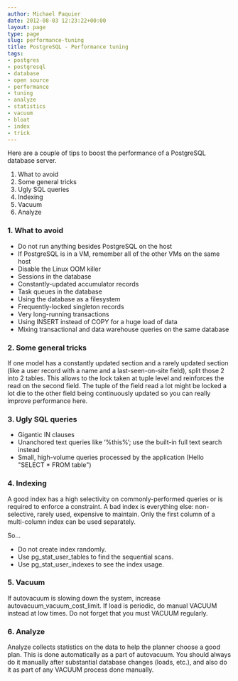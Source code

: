 ```yaml
---
author: Michael Paquier
date: 2012-08-03 12:23:22+00:00
layout: page
type: page
slug: performance-tuning
title: PostgreSQL - Performance tuning
tags:
- postgres
- postgresql
- database
- open source
- performance
- tuning
- analyze
- statistics
- vacuum
- bloat
- index
- trick
---
```

Here are a couple of tips to boost the performance of a PostgreSQL database server.
  1. What to avoid
  2. Some general tricks
  3. Ugly SQL queries
  4. Indexing
  5. Vacuum
  6. Analyze

### 1. What to avoid

  * Do not run anything besides PostgreSQL on the host
  * If PostgreSQL is in a VM, remember all of the other VMs on the same host
  * Disable the Linux OOM killer
  * Sessions in the database
  * Constantly-updated accumulator records
  * Task queues in the database
  * Using the database as a filesystem
  * Frequently-locked singleton records
  * Very long-running transactions
  * Using INSERT instead of COPY for a huge load of data
  * Mixing transactional and data warehouse queries on the same database

### 2. Some general tricks

If one model has a constantly updated section and a rarely updated section (like a user record with a name and a last-seen-on-site field), split those 2 into 2 tables. This allows to the lock taken at tuple level and reinforces the read on the second field. The tuple of the field read a lot might be locked a lot die to the other field being continuously updated so you can really improve performance here.

### 3. Ugly SQL queries

  * Gigantic IN clauses
  * Unanchored text queries like ‘%this%’; use the built-in full text search instead
  * Small, high-volume queries processed by the application (Hello "SELECT * FROM table")

### 4. Indexing

A good index has a high selectivity on commonly-performed queries or is required to enforce a constraint. A bad index is everything else: non-selective, rarely used, expensive to maintain. Only the first column of a multi-column index can be used separately.

So...

  * Do not create index randomly.
  * Use pg\_stat\_user\_tables to find the sequential scans.
  * Use pg\_stat\_user\_indexes to see the index usage.

### 5. Vacuum

If autovacuum is slowing down the system, increase autovacuum\_vacuum\_cost\_limit. If load is periodic, do manual VACUUM instead at low times. Do not forget that you must VACUUM regularly.

### 6. Analyze

Analyze collects statistics on the data to help the planner choose a good plan. This is done automatically as a part of autovacuum. You should always do it manually after substantial database changes (loads, etc.), and also do it as part of any VACUUM process done manually.

